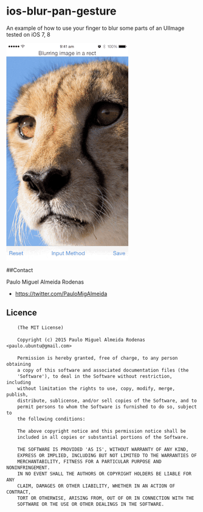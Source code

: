 # ios-blur-pan-gesture

An example of how to use your finger to blur some parts of an UIImage tested on iOS 7, 8 

![Screen Preview](/github-res/preview.gif)

##Contact

Paulo Miguel Almeida Rodenas

- https://twitter.com/PauloMigAlmeida

## Licence

        (The MIT License)
        
        Copyright (c) 2015 Paulo Miguel Almeida Rodenas <paulo.ubuntu@gmail.com>
        
        Permission is hereby granted, free of charge, to any person obtaining
        a copy of this software and associated documentation files (the
        'Software'), to deal in the Software without restriction, including
        without limitation the rights to use, copy, modify, merge, publish,
        distribute, sublicense, and/or sell copies of the Software, and to
        permit persons to whom the Software is furnished to do so, subject to
        the following conditions:
        
        The above copyright notice and this permission notice shall be
        included in all copies or substantial portions of the Software.
        
        THE SOFTWARE IS PROVIDED 'AS IS', WITHOUT WARRANTY OF ANY KIND,
        EXPRESS OR IMPLIED, INCLUDING BUT NOT LIMITED TO THE WARRANTIES OF
        MERCHANTABILITY, FITNESS FOR A PARTICULAR PURPOSE AND NONINFRINGEMENT.
        IN NO EVENT SHALL THE AUTHORS OR COPYRIGHT HOLDERS BE LIABLE FOR ANY
        CLAIM, DAMAGES OR OTHER LIABILITY, WHETHER IN AN ACTION OF CONTRACT,
        TORT OR OTHERWISE, ARISING FROM, OUT OF OR IN CONNECTION WITH THE
        SOFTWARE OR THE USE OR OTHER DEALINGS IN THE SOFTWARE.
